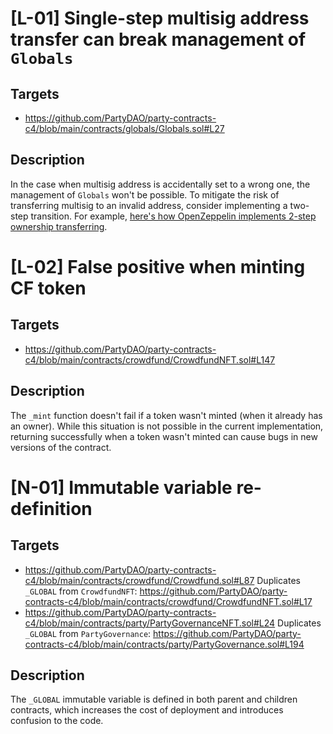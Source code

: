 # [L-01] Single-step multisig address transfer can break management of `Globals`
## Targets
- https://github.com/PartyDAO/party-contracts-c4/blob/main/contracts/globals/Globals.sol#L27
## Description
In the case when multisig address is accidentally set to a wrong one, the management of `Globals` won't be possible. To
mitigate the risk of transferring multisig to an invalid address, consider implementing a two-step transition. For
example, [here's how OpenZeppelin implements 2-step ownership transferring](https://github.com/OpenZeppelin/openzeppelin-contracts/blob/7a14f6c5953a1f2228280e6eb1dfee8e5c28d79a/contracts/access/Ownable2Step.sol#L35-L56).

# [L-02] False positive when minting CF token
## Targets
- https://github.com/PartyDAO/party-contracts-c4/blob/main/contracts/crowdfund/CrowdfundNFT.sol#L147
## Description
The `_mint` function doesn't fail if a token wasn't minted (when it already has an owner). While this situation is not
possible in the current implementation, returning successfully when a token wasn't minted can cause bugs in new versions of the contract.

# [N-01] Immutable variable re-definition
## Targets
- https://github.com/PartyDAO/party-contracts-c4/blob/main/contracts/crowdfund/Crowdfund.sol#L87
    Duplicates `_GLOBAL` from `CrowdfundNFT`:
    https://github.com/PartyDAO/party-contracts-c4/blob/main/contracts/crowdfund/CrowdfundNFT.sol#L17
- https://github.com/PartyDAO/party-contracts-c4/blob/main/contracts/party/PartyGovernanceNFT.sol#L24
    Duplicates `_GLOBAL` from `PartyGovernance`:
    https://github.com/PartyDAO/party-contracts-c4/blob/main/contracts/party/PartyGovernance.sol#L194
## Description
The `_GLOBAL` immutable variable is defined in both parent and children contracts, which increases the cost of deployment and introduces confusion to the code.